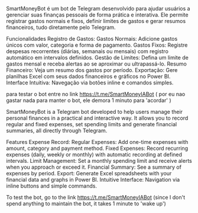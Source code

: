 SmartMoneyBot é um bot de Telegram desenvolvido para ajudar usuários a gerenciar suas finanças pessoais de forma prática e interativa. Ele permite registrar gastos normais e fixos, definir limites de gastos e gerar resumos financeiros, tudo diretamente pelo Telegram.

Funcionalidades
Registro de Gastos:
Gastos Normais: Adicione gastos únicos com valor, categoria e forma de pagamento.
Gastos Fixos: Registre despesas recorrentes (diárias, semanais ou mensais) com registro automático em intervalos definidos.
Gestão de Limites: Defina um limite de gastos mensal e receba alertas ao se aproximar ou ultrapassá-lo.
Resumo Financeiro: Veja um resumo dos gastos por período.
Exportação: Gere planilhas Excel com seus dados financeiros e gráficos no Power BI.
Interface Intuitiva: Navegação via botões inline e comandos simples.

para testar o bot entre no link https://t.me/SmartMoneyIABot ( por eu nao gastar nada para manter o bot, ele demora 1 minuto para 'acordar' )

SmartMoneyBot is a Telegram bot developed to help users manage their personal finances in a practical and interactive way. It allows you to record regular and fixed expenses, set spending limits and generate financial summaries, all directly through Telegram.

Features
Expense Record:
Regular Expenses: Add one-time expenses with amount, category and payment method.
Fixed Expenses: Record recurring expenses (daily, weekly or monthly) with automatic recording at defined intervals.
Limit Management: Set a monthly spending limit and receive alerts when you approach or exceed it.
Financial Summary: See a summary of expenses by period.
Export: Generate Excel spreadsheets with your financial data and graphs in Power BI.
Intuitive Interface: Navigation via inline buttons and simple commands.

To test the bot, go to the link https://t.me/SmartMoneyIABot (since I don't spend anything to maintain the bot, it takes 1 minute to 'wake up')
